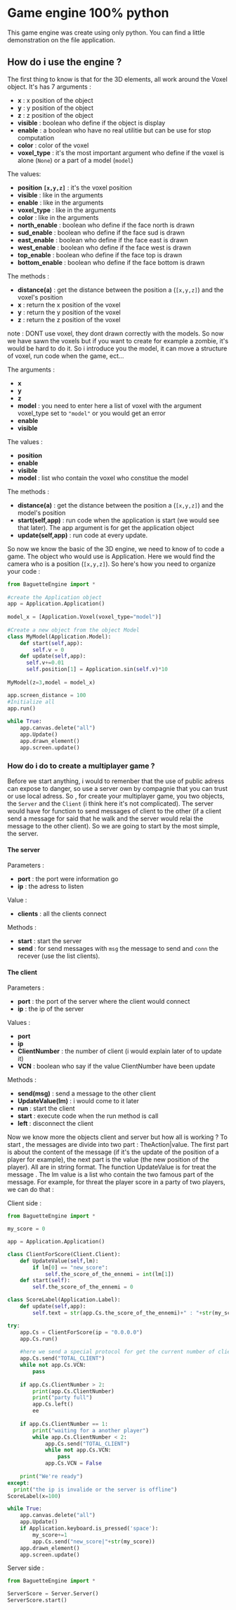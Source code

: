 # Game engine 100% python
  This game engine was create using only python. You can find a little demonstration on the file application.

## How do i use the engine ?

  The first thing to know is that for the 3D elements, all work around the Voxel object. It's has 7 arguments :
  * **x** : x position of the object
  * **y** : y position of the object
  * **z** : z position of the object
  * **visible** : boolean who define if the object is display
  * **enable** : a boolean who have no real utilitie but can be use for stop computation
  * **color** : color of the voxel
  * **voxel_type** : it's the most important argument who define if the voxel is alone (```None```) or a part of a model (```model```)
  
  The values:
  * **position ```[x,y,z]```** : it's the voxel position
  * **visible** : like in the arguments
  * **enable** : like in the arguments
  * **voxel_type** : like in the arguments
  * **color** : like in the arguments
  * **north_enable** : boolean who define if the face north is drawn
  * **sud_enable** : boolean who define if the face sud is drawn
  * **east_enable** : boolean who define if the face east is drawn
  * **west_enable** : boolean who define if the face west is drawn
  * **top_enable** : boolean who define if the face top is drawn
  * **bottom_enable** : boolean who define if the face bottom is drawn
  
  The methods :
  * **distance(a)** : get the distance between the position a (```[x,y,z]```) and the voxel's position
  * **x** : return the x position of the voxel
  * **y** : return the y position of the voxel
  * **z** : return the z position of the voxel
  
  note : DONT use voxel, they dont drawn correctly with the models.
    So now we have sawn the voxels but if you want to create for example a zombie, it's would be hard to do it. So i introduce you the model, it can move a structure of voxel, run code when the game, ect...
  
  The arguments :
  * **x**
  * **y**
  * **z**
  * **model** : you need to enter here a list of voxel with the argument voxel_type set to ```"model"``` or you would get an error
  * **enable**
  * **visible**
  
  The values :
  * **position**
  * **enable**
  * **visible**
  * **model** : list who contain the voxel who constitue the model
  
  The methods :
  * **distance(a)** : get the distance between the position a (```[x,y,z]```) and the model's position
  * **start(self,app)** : run code when the application is start (we would see that later). The app argument is for get the application object
  * **update(self,app)** : run code at every update.
  
  So now we know the basic of the 3D engine, we need to know of to code a game. The object who would use is Application. Here we would find the camera who is a position (```[x,y,z]```). So here's how you need to organize your code :

```python
from BaguetteEngine import *
  
#create the Application object
app = Application.Application()
  
model_x = [Application.Voxel(voxel_type="model")]
  
#Create a new object from the object Model
class MyModel(Application.Model):
    def start(self,app):
        self.v = 0
    def update(self,app):
      self.v+=0.01
      self.position[1] = Application.sin(self.v)*10
  
MyModel(z=3,model = model_x)

app.screen_distance = 100 
#Initialize all
app.run()
  
while True:
    app.canvas.delete("all")
    app.Update()
    app.drawn_element()
    app.screen.update()
```
### How do i do to create a multiplayer game ?
  Before we start anything, i would to remenber that the use of public adress can expose to danger, so use a server own by compagnie that you can trust or use local adress. 
  So , for create your multiplayer game, you two objects, the ```Server``` and the ```Client``` (i think here it's not complicated). The server would have for function to send messages of client to the other (if a client send a message for said that he walk and the server would relai the message to the other client). So we are going to start by the most simple, the server.

#### The server

Parameters : 
* **port** : the port were information go
* **ip** : the adress to listen

Value :
* **clients** : all the clients connect

Methods :
* **start** : start the server
* **send** : for send messages with ```msg``` the message to send and ```conn``` the recever (use the list clients).

#### The client

Parameters :
* **port** : the port of the server where the client would connect
* **ip** : the ip of the server

Values :
* **port**
* **ip**
* **ClientNumber** : the number of client (i would explain later of to update it)
* **VCN** : boolean who say if the value ClientNumber have been update

Methods :
* **send(msg)** : send a message to the other client
* **UpdateValue(lm)** : i would come to it later
* **run** : start the client
* **start** : execute code when the run method is call
* **left** : disconnect the client

Now we know more the objects client and server but how all is working ? To start , the messages are divide into two part : TheAction|value. The first part is about the content of the message (if it's the update of the position of a player for example), the next part is the value (the new position of the player). All are in string format. The function UpdateValue is for treat the message . The lm value is a list who contain the two famous part of the message. For example, for threat the player score in a party of two players, we can do that : 

Client side :

```python
from BaguetteEngine import *

my_score = 0

app = Application.Application()

class ClientForScore(Client.Client):
    def UpdateValue(self,lm):
        if lm[0] == "new_score":
            self.the_score_of_the_ennemi = int(lm[1])
    def start(self):
        self.the_score_of_the_ennemi = 0

class ScoreLabel(Application.Label):
    def update(self,app):
        self.text = str(app.Cs.the_score_of_the_ennemi)+" : "+str(my_score)

try:
    app.Cs = ClientForScore(ip = "0.0.0.0")
    app.Cs.run()
    
    #here we send a special protocol for get the current number of client
    app.Cs.send("TOTAL_CLIENT")
    while not app.Cs.VCN:
        pass
      
    if app.Cs.ClientNumber > 2:
        print(app.Cs.ClientNumber)
        print("party full")
        app.Cs.left()
        ee
      
    if app.Cs.ClientNumber == 1:
        print("waiting for a another player")
        while app.Cs.ClientNumber < 2:
            app.Cs.send("TOTAL_CLIENT")
            while not app.Cs.VCN:
                pass
            app.Cs.VCN = False
      
    print("We're ready")
except:
  print("the ip is invalide or the server is offline")
ScoreLabel(x=100)

while True:
    app.canvas.delete("all")
    app.Update()
    if Application.keyboard.is_pressed('space'):
        my_score+=1
        app.Cs.send("new_score|"+str(my_score))
    app.drawn_element()
    app.screen.update()

```

Server side :

```python
from BaguetteEngine import *

ServerScore = Server.Server()
ServerScore.start()
```
